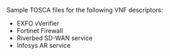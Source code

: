 Sample TOSCA files for the following VNF descriptors:
* EXFO vVerifier
* Fortinet Firewall
* Riverbed SD-WAN service
* Infosys AR service
